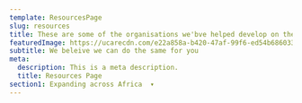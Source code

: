 ```yaml
---
template: ResourcesPage
slug: resources
title: These are some of the organisations we'bve helped develop on the African Continent
featuredImage: https://ucarecdn.com/e22a858a-b420-47af-99f6-ed54b6860333/
subtitle: We beleive we can do the same for you
meta:
  description: This is a meta description.
  title: Resources Page
section1: Expanding across Africa  ▾
---
```

